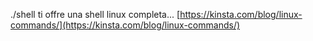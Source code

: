 ./shell ti offre una shell linux completa... [https://kinsta.com/blog/linux-commands/](https://kinsta.com/blog/linux-commands/)